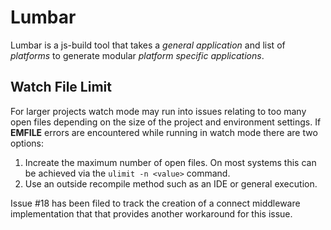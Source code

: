# Lumbar #

Lumbar is a js-build tool that takes a _general application_ and list of _platforms_ to generate modular _platform specific applications_.

## Watch File Limit

For larger projects watch mode may run into issues relating to too many open files depending
on the size of the project and environment settings. If **EMFILE** errors are encountered while
running in watch mode there are two options:

  1. Increate the maximum number of open files. On most systems this can be achieved
      via the `ulimit -n <value>` command.
  1. Use an outside recompile method such as an IDE or general execution.

Issue #18 has been filed to track the creation of a connect middleware implementation that
that provides another workaround for this issue.
